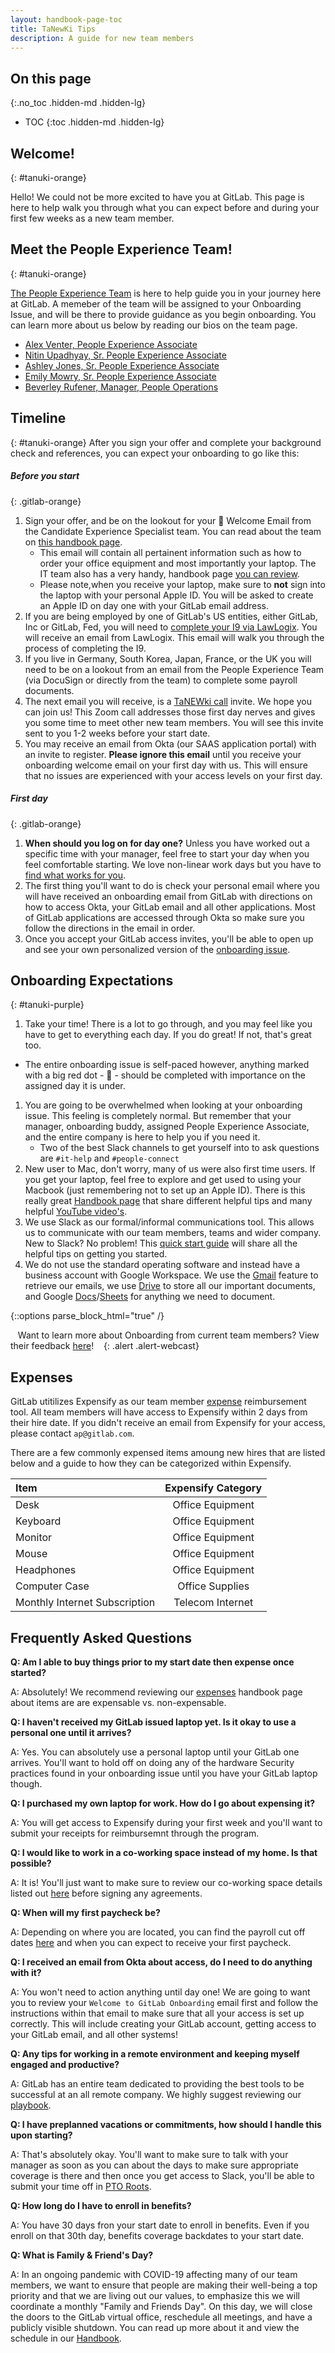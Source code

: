 ```yaml
---
layout: handbook-page-toc
title: TaNewKi Tips
description: A guide for new team members
---
```


## On this page
{:.no_toc .hidden-md .hidden-lg}

- TOC
{:toc .hidden-md .hidden-lg}


## <i class="fab fa-gitlab fa-fw" style="color:rgb(252,109,38); font-size:.85em" aria-hidden="true"></i> Welcome!
{: #tanuki-orange}

Hello! We could not be more excited to have you at GitLab. This page is here to help walk you through what you can expect before and during your first few weeks as a new team member. 


## <i class="fab fa-gitlab fa-fw" style="color:rgb(252,109,38); font-size:.85em" aria-hidden="true"></i> Meet the People Experience Team! 
{: #tanuki-orange}

[The People Experience Team](https://about.gitlab.com/handbook/people-group/people-experience-team/) is here to help guide you in your journey here at GitLab. A memeber of the team will be assigned to your Onboarding Issue, and will be there to provide guidance as you begin onboarding. You can learn more about us below by reading our bios on the team page. 

- [Alex Venter, People Experience Associate](https://about.gitlab.com/company/team/#alex_venter)
- [Nitin Upadhyay, Sr. People Experience Associate](https://about.gitlab.com/company/team/#nutaurus)
- [Ashley Jones, Sr. People Experience Associate](https://about.gitlab.com/company/team/#asjones)
- [Emily Mowry, Sr. People Experience Associate](https://about.gitlab.com/company/team/#Mowry)
- [Beverley Rufener, Manager, People Operations](https://about.gitlab.com/company/team/#brufener)


## <i class="fab fa-gitlab fa-fw" style="color:rgb(252,109,38); font-size:.85em" aria-hidden="true"></i> Timeline 
{: #tanuki-orange}
After you sign your offer and complete your background check and references, you can expect your onboarding to go like this: 

##### Before you start
{: .gitlab-orange}
1. Sign your offer, and be on the lookout for your :email: Welcome Email from the Candidate Experience Specialist team. You can read about the team on [this handbook page](https://about.gitlab.com/handbook/hiring/talent-acquisition-framework/coordinator/).
    - This email will contain all pertainent information such as how to order your office equipment and most importantly your laptop. The IT team also has a very handy, handbook page [you can review](https://about.gitlab.com/handbook/business-technology/team-member-enablement/onboarding-access-requests/#laptops).
    - Please note,when you receive your laptop, make sure to **not** sign into the laptop with your personal Apple ID. You will be asked to create an Apple ID on day one with your GitLab email address. 
1. If you are being employed by one of GitLab's US entities, either GitLab, Inc or GitLab, Fed, you will need to [complete your I9 via LawLogix](https://about.gitlab.com/handbook/people-group/general-onboarding/onboarding-processes/#timing-of-i-9). You will receive an email from LawLogix. This email will walk you through the process of completing the I9. 
1. If you live in Germany, South Korea, Japan, France, or the UK you will need to be on a lookout from an email from the People Experience Team (via DocuSign or directly from the team) to complete some payroll documents. 
1. The next email you will receive, is a [TaNEWki call](https://about.gitlab.com/handbook/people-group/general-onboarding/#tanuki-orange) invite. We hope you can join us! This Zoom call addresses those first day nerves and gives you some time to meet other new team members. You will see this invite sent to you 1-2 weeks before your start date. 
1. You may receive an email from Okta (our SAAS application portal) with an invite to register. **Please ignore this email** until you receive your onboarding welcome email on your first day with us. This will ensure that no issues are experienced with your access levels on your first day. 

##### First day
{: .gitlab-orange}

1. **When should you log on for day one?** Unless you have worked out a specific time with your manager, feel free to start your day when you feel comfortable starting. We love non-linear work days but you have to [find what works for you](https://about.gitlab.com/company/culture/all-remote/non-linear-workday/#find-what-works-for-you).
1. The first thing you'll want to do is check your personal email where you will have received an onboarding email from GitLab with directions on how to access Okta, your GitLab email and all other applications. Most of GitLab applications are accessed through Okta so make sure you follow the directions in the email in order. 
1. Once you accept your GitLab access invites, you'll be able to open up and see your own personalized version of the [onboarding issue](https://gitlab.com/gitlab-com/people-group/people-operations/employment-templates/-/blob/master/.gitlab/issue_templates/onboarding.md). 


## <i class="fab fa-gitlab fa-fw" style="color:rgb(252,109,38); font-size:.85em" aria-hidden="true"></i> Onboarding Expectations
{: #tanuki-purple}  

1. Take your time! There is a lot to go through, and you may feel like you have to get to everything each day. If you do great! If not, that's great too.    
 - The entire onboarding issue is self-paced however, anything marked with a big red dot - 🔴 - should be completed with importance on the assigned day it is under.
1. You are going to be overwhelmed when looking at your onboarding issue. This feeling is completely normal. But remember that your manager, onboarding buddy, assigned People Experience Associate, and the entire company is here to help you if you need it. 
    - Two of the best Slack channels to get yourself into to ask questions are `#it-help` and `#people-connect`
1. New user to Mac, don't worry, many of us were also first time users. If you get your laptop, feel free to explore and get used to using your Macbook (just remembering not to set up an Apple ID). There is this really great [Handbook page](https://about.gitlab.com/handbook/tools-and-tips/mac/) that share different helpful tips and many helpful [YouTube video's](https://www.youtube.com/watch?v=PlruI5ryP8Q). 
1. We use Slack as our formal/informal communications tool. This allows us to communicate with our team members, teams and wider company. New to Slack? No problem! This [quick start guide](https://slack.com/intl/en-za/help/articles/360059928654-How-to-use-Slack--your-quick-start-guide) will share all the helpful tips on getting you started. 
1. We do not use the standard operating software and instead have a business account with Google Workspace. We use the [Gmail](https://workspace.google.com/intl/en/products/gmail/) feature to retrieve our emails, we use [Drive](https://workspace.google.com/intl/en/products/drive/) to store all our important documents, and Google [Docs](https://workspace.google.com/intl/en/products/docs/)/[Sheets](https://workspace.google.com/intl/en/products/sheets/) for anything we need to document. 

{::options parse_block_html="true" /}

<i class="fab fa-gitlab" style="color:rgb(107,79,187); font-size:.85em" aria-hidden="true"></i>&nbsp;&nbsp;
Want to learn more about Onboarding from current team members? View their feedback [here](https://about.gitlab.com/handbook/people-group/general-onboarding/onboarding-feedback)!
&nbsp;&nbsp;<i class="fab fa-gitlab" style="color:rgb(107,79,187); font-size:.85em" aria-hidden="true"></i>
{: .alert .alert-webcast}

## <i class="fab fa-gitlab fa-fw" style="color:rgb(252,109,38); font-size:.85em" aria-hidden="true"></i> Expenses

GitLab utitilizes Expensify as our team member [expense](https://about.gitlab.com/handbook/finance/expenses/) reimbursement tool. All team members will have access to Expensify within 2 days from their hire date. If you didn't receive an email from Expensify for your access, please contact `ap@gitlab.com`. 

There are a few commonly expensed items amoung new hires that are listed below and a guide to how they can be categorized within Expensify.

| Item| Expensify Category| 
|:---------------|:---------------:|
| Desk | Office Equipment  | 
| Keyboard    | Office Equipment         |
| Monitor     | Office Equipment         | 
| Mouse | Office Equipment | 
| Headphones | Office Equipment | 
| Computer Case | Office Supplies | 
| Monthly Internet Subscription | Telecom Internet | 

## <i class="fab fa-gitlab fa-fw" style="color:rgb(252,109,38); font-size:.85em" aria-hidden="true"></i> Frequently Asked Questions

**Q: Am I able to buy things prior to my start date then expense once started?**

A: Absolutely! We recommend reviewing our [expenses](https://about.gitlab.com/handbook/finance/expenses/) handbook page about items are are expensable vs. non-expensable. 

**Q: I haven't received my GitLab issued laptop yet. Is it okay to use a personal one until it arrives?**

A: Yes. You can absolutely use a personal laptop until your GitLab one arrives. You'll want to hold off on doing any of the hardware Security practices found in your onboarding issue until you have your GitLab laptop though. 

**Q: I purchased my own laptop for work. How do I go about expensing it?**

A: You will get access to Expensify during your first week and you'll want to submit your receipts for reimbursemnt through the program. 

**Q: I would like to work in a co-working space instead of my home. Is that possible?** 

A: It is! You'll just want to make sure to review our co-working space details listed out [here](https://about.gitlab.com/handbook/finance/expenses/#-coworking-or-external-office--space) before signing any agreements.

**Q: When will my first paycheck be?** 

A: Depending on where you are located, you can find the payroll cut off dates [here](https://about.gitlab.com/handbook/finance/payroll/#payroll-cut-off-dates) and when you can expect to receive your first paycheck.

**Q: I received an email from Okta about access, do I need to do anything with it?**

A: You won't need to action anything until day one! We are going to want you to review your `Welcome to GitLab Onboarding` email first and follow the instructions within that email to make sure that all your access is set up correctly. This will include creating your GitLab account, getting access to your GitLab email, and all other systems!

**Q: Any tips for working in a remote environment and keeping myself engaged and productive?**

A: GitLab has an entire team dedicated to providing the best tools to be successful at an all remote company. We highly suggest reviewing our [playbook](https://about.gitlab.com/company/culture/all-remote/).

**Q: I have preplanned vacations or commitments, how should I handle this upon starting?**

A: That's absolutely okay. You'll want to make sure to talk with your manager as soon as you can about the days to make sure appropriate coverage is there and then once you get access to Slack, you'll be able to submit your time off in [PTO Roots](https://about.gitlab.com/handbook/paid-time-off/#pto-by-roots). 

**Q: How long do I have to enroll in benefits?** 

A: You have 30 days fron your start date to enroll in benefits. Even if you enroll on that 30th day, benefits coverage backdates to your start date.

**Q: What is Family & Friend's Day?**

A: In an ongoing pandemic with COVID-19 affecting many of our team members, we want to ensure that people are making their well-being a top priority and that we are living out our values, to emphasize this we will coordinate a monthly "Family and Friends Day". On this day, we will close the doors to the GitLab virtual office, reschedule all meetings, and have a publicly visible shutdown. You can read up more about it and view the schedule in our [Handbook](https://about.gitlab.com/company/family-and-friends-day/).
